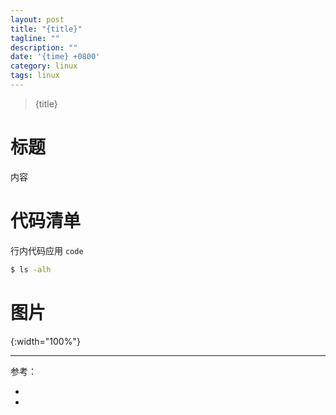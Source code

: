 ```yaml
---
layout: post
title: "{title}"
tagline: ""
description: ""
date: '{time} +0800'
category: linux
tags: linux
---
```

> {title}

# 标题
内容

# 代码清单
行内代码应用 `code`
```bash
$ ls -alh
```
# 图片
![](){:width="100%"}

---
参考：
- []()
- []()

